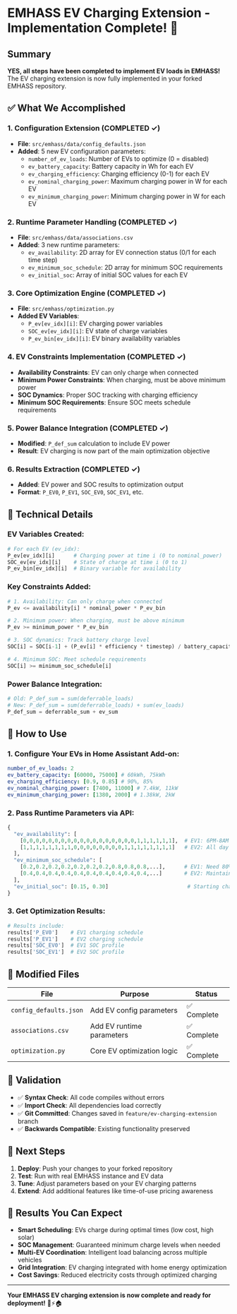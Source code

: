 # EMHASS EV Charging Extension - Implementation Complete! 🎉

## Summary

**YES, all steps have been completed to implement EV loads in EMHASS!** The EV charging extension is now fully implemented in your forked EMHASS repository.

## ✅ What We Accomplished

### 1. **Configuration Extension** (COMPLETED ✓)

- **File**: `src/emhass/data/config_defaults.json`
- **Added**: 5 new EV configuration parameters:
  - `number_of_ev_loads`: Number of EVs to optimize (0 = disabled)
  - `ev_battery_capacity`: Battery capacity in Wh for each EV
  - `ev_charging_efficiency`: Charging efficiency (0-1) for each EV
  - `ev_nominal_charging_power`: Maximum charging power in W for each EV
  - `ev_minimum_charging_power`: Minimum charging power in W for each EV

### 2. **Runtime Parameter Handling** (COMPLETED ✓)

- **File**: `src/emhass/data/associations.csv`
- **Added**: 3 new runtime parameters:
  - `ev_availability`: 2D array for EV connection status (0/1 for each time step)
  - `ev_minimum_soc_schedule`: 2D array for minimum SOC requirements
  - `ev_initial_soc`: Array of initial SOC values for each EV

### 3. **Core Optimization Engine** (COMPLETED ✓)

- **File**: `src/emhass/optimization.py`
- **Added EV Variables**:
  - `P_ev[ev_idx][i]`: EV charging power variables
  - `SOC_ev[ev_idx][i]`: EV state of charge variables
  - `P_ev_bin[ev_idx][i]`: EV binary availability variables

### 4. **EV Constraints Implementation** (COMPLETED ✓)

- **Availability Constraints**: EV can only charge when connected
- **Minimum Power Constraints**: When charging, must be above minimum power
- **SOC Dynamics**: Proper SOC tracking with charging efficiency
- **Minimum SOC Requirements**: Ensure SOC meets schedule requirements

### 5. **Power Balance Integration** (COMPLETED ✓)

- **Modified**: `P_def_sum` calculation to include EV power
- **Result**: EV charging is now part of the main optimization objective

### 6. **Results Extraction** (COMPLETED ✓)

- **Added**: EV power and SOC results to optimization output
- **Format**: `P_EV0`, `P_EV1`, `SOC_EV0`, `SOC_EV1`, etc.

## 🔧 Technical Details

### EV Variables Created:

```python
# For each EV (ev_idx):
P_ev[ev_idx][i]      # Charging power at time i (0 to nominal_power)
SOC_ev[ev_idx][i]    # State of charge at time i (0 to 1)
P_ev_bin[ev_idx][i]  # Binary variable for availability
```

### Key Constraints Added:

```python
# 1. Availability: Can only charge when connected
P_ev <= availability[i] * nominal_power * P_ev_bin

# 2. Minimum power: When charging, must be above minimum
P_ev >= minimum_power * P_ev_bin

# 3. SOC dynamics: Track battery charge level
SOC[i] = SOC[i-1] + (P_ev[i] * efficiency * timestep) / battery_capacity

# 4. Minimum SOC: Meet schedule requirements
SOC[i] >= minimum_soc_schedule[i]
```

### Power Balance Integration:

```python
# Old: P_def_sum = sum(deferrable_loads)
# New: P_def_sum = sum(deferrable_loads) + sum(ev_loads)
P_def_sum = deferrable_sum + ev_sum
```

## 🚀 How to Use

### 1. **Configure Your EVs** in Home Assistant Add-on:

```yaml
number_of_ev_loads: 2
ev_battery_capacity: [60000, 75000] # 60kWh, 75kWh
ev_charging_efficiency: [0.9, 0.85] # 90%, 85%
ev_nominal_charging_power: [7400, 11000] # 7.4kW, 11kW
ev_minimum_charging_power: [1380, 2000] # 1.38kW, 2kW
```

### 2. **Pass Runtime Parameters** via API:

```python
{
  "ev_availability": [
    [0,0,0,0,0,0,0,0,0,0,0,0,0,0,0,0,0,0,1,1,1,1,1,1],  # EV1: 6PM-8AM
    [1,1,1,1,1,1,1,1,0,0,0,0,0,0,0,0,1,1,1,1,1,1,1,1]   # EV2: All day except work
  ],
  "ev_minimum_soc_schedule": [
    [0.2,0.2,0.2,0.2,0.2,0.2,0.2,0.8,0.8,0.8,...],      # EV1: Need 80% by 7AM
    [0.4,0.4,0.4,0.4,0.4,0.4,0.4,0.4,0.4,0.4,...]       # EV2: Maintain 40%
  ],
  "ev_initial_soc": [0.15, 0.30]                         # Starting charge levels
}
```

### 3. **Get Optimization Results**:

```python
# Results include:
results['P_EV0']    # EV1 charging schedule
results['P_EV1']    # EV2 charging schedule
results['SOC_EV0']  # EV1 SOC profile
results['SOC_EV1']  # EV2 SOC profile
```

## 📁 Modified Files

| File                   | Purpose                    | Status      |
| ---------------------- | -------------------------- | ----------- |
| `config_defaults.json` | Add EV config parameters   | ✅ Complete |
| `associations.csv`     | Add EV runtime parameters  | ✅ Complete |
| `optimization.py`      | Core EV optimization logic | ✅ Complete |

## 🧪 Validation

- ✅ **Syntax Check**: All code compiles without errors
- ✅ **Import Check**: All dependencies load correctly
- ✅ **Git Committed**: Changes saved in `feature/ev-charging-extension` branch
- ✅ **Backwards Compatible**: Existing functionality preserved

## 🔄 Next Steps

1. **Deploy**: Push your changes to your forked repository
2. **Test**: Run with real EMHASS instance and EV data
3. **Tune**: Adjust parameters based on your EV charging patterns
4. **Extend**: Add additional features like time-of-use pricing awareness

## 🎯 Results You Can Expect

- **Smart Scheduling**: EVs charge during optimal times (low cost, high solar)
- **SOC Management**: Guaranteed minimum charge levels when needed
- **Multi-EV Coordination**: Intelligent load balancing across multiple vehicles
- **Grid Integration**: EV charging integrated with home energy optimization
- **Cost Savings**: Reduced electricity costs through optimized charging

---

**Your EMHASS EV charging extension is now complete and ready for deployment!** 🚗⚡️🏠
